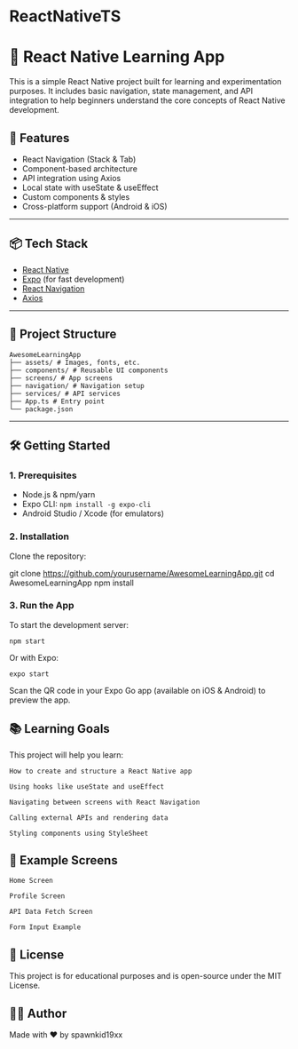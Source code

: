 # ReactNativeTS
# 📱 React Native Learning App

This is a simple React Native project built for learning and experimentation purposes. It includes basic navigation, state management, and API integration to help beginners understand the core concepts of React Native development.

## 🚀 Features

- React Navigation (Stack & Tab)
- Component-based architecture
- API integration using Axios
- Local state with useState & useEffect
- Custom components & styles
- Cross-platform support (Android & iOS)

---

## 📦 Tech Stack

- [React Native](https://reactnative.dev/)
- [Expo](https://expo.dev/) (for fast development)
- [React Navigation](https://reactnavigation.org/)
- [Axios](https://axios-http.com/)

---

## 📁 Project Structure

    AwesomeLearningApp
    ├── assets/ # Images, fonts, etc.
    ├── components/ # Reusable UI components
    ├── screens/ # App screens
    ├── navigation/ # Navigation setup
    ├── services/ # API services
    ├── App.ts # Entry point
    └── package.json

-----------------------------------------------------


## 🛠️ Getting Started

### 1. Prerequisites

- Node.js & npm/yarn
- Expo CLI: `npm install -g expo-cli`
- Android Studio / Xcode (for emulators)

### 2. Installation

Clone the repository:


git clone https://github.com/yourusername/AwesomeLearningApp.git
cd AwesomeLearningApp
npm install

### 3. Run the App

To start the development server:

    npm start

Or with Expo:

    expo start

Scan the QR code in your Expo Go app (available on iOS & Android) to preview the app.

## 📚 Learning Goals

This project will help you learn:

    How to create and structure a React Native app

    Using hooks like useState and useEffect

    Navigating between screens with React Navigation

    Calling external APIs and rendering data

    Styling components using StyleSheet

## 🧪 Example Screens

    Home Screen

    Profile Screen

    API Data Fetch Screen

    Form Input Example

## 📝 License

This project is for educational purposes and is open-source under the MIT License.
## 👨‍💻 Author

Made with ❤️ by spawnkid19xx
